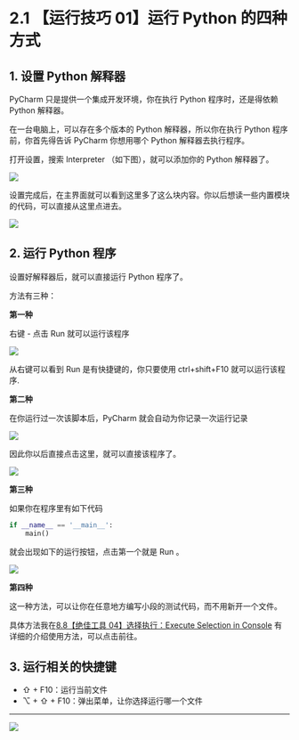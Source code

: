 # 2.1 【运行技巧 01】运行 Python 的四种方式



## 1. 设置 Python 解释器

PyCharm 只是提供一个集成开发环境，你在执行 Python 程序时，还是得依赖 Python 解释器。

在一台电脑上，可以存在多个版本的 Python 解释器，所以你在执行 Python 程序前，你首先得告诉 PyCharm 你想用哪个 Python 解释器去执行程序。

打开设置，搜索 Interpreter （如下图），就可以添加你的 Python 解释器了。

![](http://image.iswbm.com/20200823131816.png)

设置完成后，在主界面就可以看到这里多了这么块内容。你以后想读一些内置模块的代码，可以直接从这里点进去。

![](http://image.iswbm.com/20200823132648.png)

## 2. 运行 Python 程序

设置好解释器后，就可以直接运行 Python 程序了。

方法有三种：

**第一种**

右键 - 点击 Run 就可以运行该程序

![](http://image.iswbm.com/20200823133037.png)

从右键可以看到 Run 是有快捷键的，你只要使用 ctrl+shift+F10 就可以运行该程序.

**第二种**

在你运行过一次该脚本后，PyCharm 就会自动为你记录一次运行记录

![](http://image.iswbm.com/20200823133749.png)

因此你以后直接点击这里，就可以直接该程序了。

![](http://image.iswbm.com/image-20200823133919166.png)



**第三种**

如果你在程序里有如下代码

```python
if __name__ == '__main__':
    main()
```

就会出现如下的运行按钮，点击第一个就是 Run 。

![](http://image.iswbm.com/20200823144956.png)



**第四种**

这一种方法，可以让你在任意地方编写小段的测试代码，而不用新开一个文件。

具体方法我在[8.8【绝佳工具 04】选择执行：Execute Selection in Console](http://pycharm.iswbm.com/zh_CN/latest/c08/c08_08.html)  有详细的介绍使用方法，可以点击前往。



## 3. 运行相关的快捷键

- ⇧ + F10：运行当前文件
- ⌥ + ⇧ + F10：弹出菜单，让你选择运行哪一个文件



---

![](https://open.weixin.qq.com/qr/code?username=idealyard)